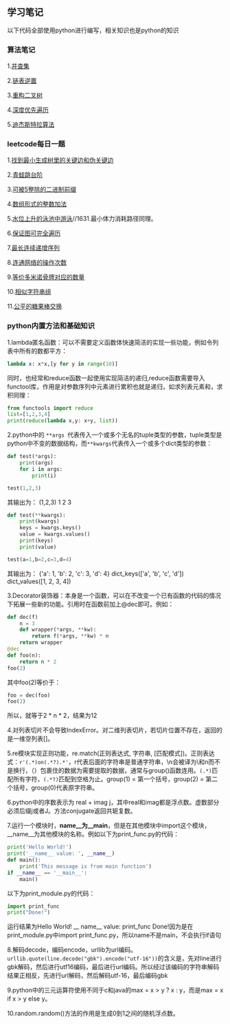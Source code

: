 ## 学习笔记
以下代码全部使用python进行编写，相关知识也是python的知识




### 算法笔记
1.[并查集](https://github.com/SeleneXX/SeleneXX.github.io/blob/gh-pages/%E5%B9%B6%E6%9F%A5%E9%9B%86.md)

2.[链表逆置](https://github.com/SeleneXX/SeleneXX.github.io/blob/gh-pages/%E9%93%BE%E8%A1%A8%E9%80%86%E7%BD%AE.md)

3.[重构二叉树](https://github.com/SeleneXX/SeleneXX.github.io/blob/gh-pages/%E9%87%8D%E6%9E%84%E4%BA%8C%E5%8F%89%E6%A0%91.md)

4.[深度优先遍历](https://github.com/SeleneXX/SeleneXX.github.io/blob/gh-pages/dfs.md)

5.[迪杰斯特拉算法](https://github.com/SeleneXX/SeleneXX.github.io/blob/gh-pages/dijkstra.md)




### leetcode每日一题
1.[找到最小生成树里的关键边和伪关键边](https://github.com/SeleneXX/SeleneXX.github.io/blob/gh-pages/1489.md)

2.[青蛙跳台阶](https://github.com/SeleneXX/SeleneXX.github.io/blob/gh-pages/%E9%9D%92%E8%9B%99%E8%B7%B3%E5%8F%B0%E9%98%B6%EF%BC%88%E6%96%90%E6%B3%A2%E9%82%A3%E5%A5%91%E6%95%B0%E5%88%97%EF%BC%89.md)

3.[可被5整除的二进制前缀](https://github.com/SeleneXX/SeleneXX.github.io/blob/gh-pages/1018.md)

4.[数组形式的整数加法](https://github.com/SeleneXX/SeleneXX.github.io/blob/gh-pages/989.md)

5.[水位上升的泳池中游泳](https://github.com/SeleneXX/SeleneXX.github.io/blob/gh-pages/778.md)//1631.最小体力消耗路径同理。

6.[保证图可完全遍历](https://github.com/SeleneXX/SeleneXX.github.io/blob/gh-pages/1579.md)

7.[最长连续递增序列](https://github.com/SeleneXX/SeleneXX.github.io/blob/gh-pages/674.md)

8.[连通网络的操作次数](https://github.com/SeleneXX/SeleneXX.github.io/blob/gh-pages/1319.md)

9.[等价多米诺骨牌对应的数量](https://github.com/SeleneXX/SeleneXX.github.io/blob/gh-pages/1128.md)

10.[相似字符串组](https://github.com/SeleneXX/SeleneXX.github.io/blob/gh-pages/839.md)

11.[公平的糖果棒交换](https://github.com/SeleneXX/SeleneXX.github.io/blob/gh-pages/888.md)




### python内置方法和基础知识
1.lambda匿名函数：可以不需要定义函数体快速简洁的实现一些功能，例如令列表中所有的数都平方：
````python
lambda x: x*x,[y for y in range(10)]
````
同时，也经常和reduce函数一起使用实现简洁的递归,reduce函数需要导入functool库，作用是对参数序列中元素进行累积也就是递归，如求列表元素和，求积同理：
````python
from functools import reduce
list=[1,2,3,4]
print(reduce(lambda x,y: x+y, list))
````

2.python中的 ````**args ````代表传入一个或多个无名的tuple类型的参数，tuple类型是python中不变的数据结构，而````**kwargs````代表传入一个或多个dict类型的参数：
````python
def test(*args):  
    print(args)
    for i in args:
        print(i)

test(1,2,3)
````
其输出为：
(1,2,3)
1
2
3
````python
def test(**kwargs):
    print(kwargs)
    keys = kwargs.keys()
    value = kwargs.values()
    print(keys)
    print(value)

test(a=1,b=2,c=3,d=4)
````
其输出为：
{'a': 1, 'b': 2, 'c': 3, 'd': 4}
dict_keys(['a', 'b', 'c', 'd'])
dict_values([1, 2, 3, 4])

3.Decorator装饰器：本身是一个函数，可以在不改变一个已有函数的代码的情况下拓展一些新的功能。引用时在函数前加上@dec即可。例如：
````python
def dec(f)
    n = 3
    def wrapper(*args, **kw):
        return f(*args, **kw) * n
    return wrapper
@dec
def foo(n):
    return n * 2
foo(2)
````
其中foo(2)等价于：
````python
foo = dec(foo)
foo(2)
````
所以，就等于2 * n * 2，结果为12

4.对列表切片不会导致IndexError。对二维列表切片，若切片位置不存在，返回的是一维空列表[]。

5.re模块实现正则功能，re.match(正则表达式, 字符串, [匹配模式])。正则表达式：````r'(.*)on(.*?).*'````，r代表后面的字符串是普通字符串，\n会被译为\和n而不是换行，（）包裹住的数据为需要提取的数据，通常与group()函数连用。````(.*)````匹配所有字符，````(.*?)````匹配到空格为止。group(1) = 第一个括号，group(2) = 第二个括号，group(0)代表原字符串。

6.python中的序数表示为 real + imag j，其中real和imag都是浮点数。虚数部分必须后缀j或者J。方法conjugate返回共轭复数。

7.运行一个模块时，__name__为__main__，但是在其他模块中import这个模块，__name__为其他模块的名称。例如以下为print_func.py的代码：
````python
print('Hello World!') 
print('__name__ value: ', __name__)   
def main():     
    print('This message is from main function')   
if __name__ == '__main__':     
    main()   
````
以下为print_module.py的代码： 
````python
import print_func 
print("Done!")
````
运行结果为Hello World! __ name__ value: print_func Done!因为是在print_module.py中import print_func.py，所以name不是main，不会执行if语句

8.解码decode，编码encode，urllib为url编码。````urllib.quote(line.decode("gbk").encode("utf-16"))````的含义是，先对line进行gbk解码，然后进行utf16编码，最后进行url编码。所以经过该编码的字符串解码结果正相反，先进行url解码，然后解码utf-16，最后编码gbk

9.python中的三元运算符使用不同于c和java的max = x > y ? x : y，而是max = x if x > y else y。

10.random.random()方法的作用是生成0到1之间的随机浮点数。

